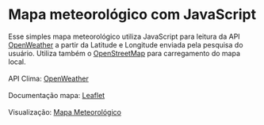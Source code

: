 # Mapa meteorológico com JavaScript
Esse simples mapa meteorológico utiliza JavaScript para leitura da API <a target="_blank" href="https://openweathermap.org/">OpenWeather</a> a partir da Latitude e Longitude enviada pela pesquisa do usuário. Utiliza também o <a target="_blank" href="https://www.openstreetmap.org/">OpenStreetMap</a> para carregamento do mapa local.<br><br>
API Clima: <a target="_blank" href="https://openweathermap.org/">OpenWeather</a><br><br>
Documentação mapa: <a target="_blank"  href="https://leafletjs.com/">Leaflet</a><br><br>
Visualização: <a target="_blank"  href="https://jmarcosmg.github.io/mapa_meteorologico/index.html">Mapa Meteorológico</a>
